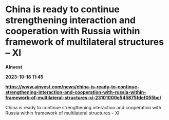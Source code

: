 # China is ready to continue strengthening interaction and cooperation with Russia within framework of multilateral structures – XI
**AInvest**

**2023-10-18 11:45**

**https://www.ainvest.com/news/china-is-ready-to-continue-strengthening-interaction-and-cooperation-with-russia-within-framework-of-multilateral-structures-xi-23101000e545875fdef055bc/**

China is ready to continue strengthening interaction and cooperation with Russia within framework of multilateral structures – XI